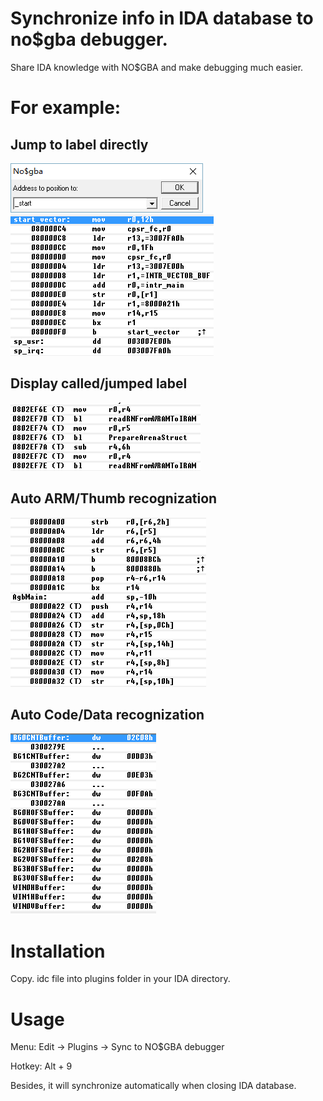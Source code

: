 # Synchronize info in IDA database to no$gba debugger.

Share IDA knowledge with NO$GBA and make debugging much easier.

# For example:

## Jump to label directly

<img src="GotoLabel1.png">
<img src="GotoLabel2.png">

## Display called/jumped label

<img src="CallLabel.png">

## Auto ARM/Thumb recognization

<img src="ARMThumb.png">

## Auto Code/Data recognization

<img src="DataView.png">

# Installation

Copy. idc file into plugins folder in your IDA directory.

# Usage

Menu: Edit -> Plugins -> Sync to NO$GBA debugger

Hotkey: Alt + 9

Besides, it will synchronize automatically when closing IDA database.
